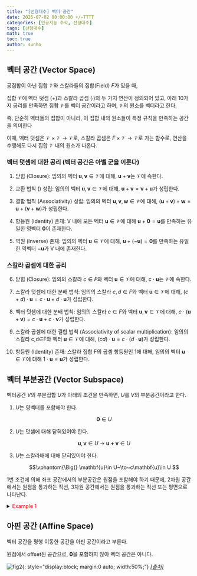 ```yaml
---
title: "[선형대수] 벡터 공간"
date: 2025-07-02 00:00:00 +/-TTTT
categories: [인공지능 수학, 선형대수]
tags: [선형대수]
math: true
toc: true
author: sunho
---
```


## 벡터 공간 (Vector Space)

공집합이 아닌 집합 $\mathcal{V}$와 스칼라들의 집합(Field) $F$가 있을 때,

집합 $\mathcal{V}$에 벡터 덧셈 ($+$)과 스칼라 곱셈 ($\cdot$)의 두 가지 연산이 정의되어 있고, 아래 10가지 공리를 만족하면 집합 $\mathcal{V}$를 벡터 공간이라고 하며, $\mathcal{V}$의 원소를 벡터라고 한다.

즉, 단순히 벡터들의 집합이 아니라, 이 집합 내의 원소들이 특정 규칙을 만족하는 공간을 의미한다

이때, 벡터 덧셈은 $\mathcal{V} \times \mathcal{V} \to \mathcal{V}$로, 스칼라 곱셈은 $F \times \mathcal{V} \to \mathcal{V}$로 가는 함수로, 연산을 수행해도 다시 집합 $\mathcal{V}$ 내의 원소가 나온다.

### 벡터 덧셈에 대한 공리 (벡터 공간은 아벨 군을 이룬다)

1. 닫힘 (Closure): 임의의 벡터 $\mathbf{u}, \mathbf{v} \in \mathcal{V}$에 대해, $\mathbf{u} + \mathbf{v}$는 $\mathcal{V}$에 속한다.

2. 교환 법칙 () 성립: 임의의 벡터 $\mathbf{u}, \mathbf{v} \in \mathcal{V}$에 대해, $\mathbf{u} + \mathbf{v} = \mathbf{v} + \mathbf{u}$가 성립한다.

3. 결합 법칙 (Associativity) 성립: 임의의 벡터 $\mathbf{u}, \mathbf{v}, \mathbf{w} \in \mathcal{V}$에 대해, $(\mathbf{u} + \mathbf{v}) + \mathbf{w} = \mathbf{u} + (\mathbf{v} + \mathbf{w})$가 성립한다.

4. 항등원 (Identity) 존재: V 내에 모든 벡터 $\mathbf{u} \in \mathcal{V}$에 대해 $\mathbf{u} + \mathbf{0} = \mathbf{u}$를 만족하는 유일한 영벡터 $\mathbf{0}$이 존재한다.

5. 역원 (Inverse) 존재: 임의의 벡터 $\mathbf{u} \in \mathcal{V}$에 대해, $\mathbf{u} + (-\mathbf{u}) = \mathbf{0}$를 만족하는 유일한 역벡터 $-\mathbf{u}$가 V 내에 존재한다.

### 스칼라 곱셈에 대한 공리

6. 닫힘 (Closure): 임의의 스칼라 $c\in F$와 벡터 $\mathbf{u} \in \mathcal{V}$에 대해, $c \cdot \mathbf{u}$는 $\mathcal{V}$에 속한다.

7. 스칼라 덧셈에 대한 분배 법칙: 임의의 스칼라 $c,d\in F$와 벡터 $\mathbf{u} \in \mathcal{V}$에 대해, $(c+d) \cdot \mathbf{u} = c \cdot \mathbf{u} + d \cdot \mathbf{u}$가 성립한다.

8. 벡터 덧셈에 대한 분배 법칙: 임의의 스칼라 $c\in F$와 벡터 $\mathbf{u}, \mathbf{v} \in \mathcal{V}$에 대해, $c \cdot (\mathbf{u} + \mathbf{v}) = c \cdot \mathbf{u} + c \cdot \mathbf{v}$가 성립한다.

9. 스칼라 곱셈에 대한 결합 법칙 (Associativity of scalar multiplication): 임의의 스칼라 c,d∈F와 벡터 $\mathbf{u} \in \mathcal{V}$에 대해, $(cd) \cdot \mathbf{u} = c \cdot (d \cdot \mathbf{u})$가 성립한다.

10. 항등원 (Identity) 존재: 스칼라 집합 F의 곱셈 항등원인 1에 대해, 임의의 벡터 $\mathbf{u} \in \mathcal{V}$에 대해 $1 \cdot \mathbf{u} = \mathbf{u}$가 성립한다.

## 벡터 부분공간 (Vector Subspace)

벡터공간 $V$의 부분집합 $U$가 아래의 조건을 만족하면, $U$를 $V$의 부분공간이라고 한다.

1. $U$는 영벡터를 포함해야 한다.

	$$
	\mathbf{0}\in U
	$$
2. $U$는 덧셈에 대해 닫혀있어야 한다.

	$$
	\mathbf{u},\mathbf{v}\in U~\to~\mathbf{u+v}\in U
	$$
3. $U$는 스칼라배에 대해 닫혀있어야 한다.

	$$\vphantom{\Big(}
	\mathbf{u}\in U~\to~c\mathbf{u}\in U
	$$

1번 조건에 의해 좌표 공간에서의 부분공간은 원점을 포함해야 하기 때문에, 2차원 공간에서는 원점을 통과하는 직선, 3차원 공간에서는 원점을 통과하는 직선 또는 평면으로 나타난다.

<details>
<summary><font color='#FF0000'>Example 1</font></summary>
<div markdown="1">

![fig1](mlm/2-1.png){: style="display:block; margin:0 auto; width:80%;"}
_출처: Deisenroth, Faisal, & Ong, <i>Mathematics for Machine Learning</i>_

---

**1. 첫 번째 그림**

(2)번, (3)번 조건을 만족하지 못하므로, $\mathbb{R}^2$의 부분공간이 아니다.

예를 들어, 그림에서 축과 만나는 지점의 좌표를 $\pm1$이라고 가정하자.

집합 내에 존재하는 벡터 $\mathbf{u}=(1,0)$와 $\mathbf{v}=(1,1)$에 대해, $\mathbf{u}+\mathbf{v}=(2,1)$ , $2\mathbf{u}=(2,0)$이 되어 해당 집합을 벗어나게 된다.

**2. 두 번째 그림**

(1)번, (2)번, (3)번 조건을 만족하지 못하므로, $\mathbb{R}^2$의 부분공간이 아니다.

예를 들어, 그림의 직선의 방정식이 $y=x+1$이라고 가정하자.

집합 내에 존재하는 벡터 $\mathbf{u}=(0,1)$와 $\mathbf{v}=(-1,0)$에 대해, $\mathbf{u}+\mathbf{v}=(-1,1)$ , $2\mathbf{u}=(0,2)$가 되어 해당 집합을 벗어나게 된다.

**3. 세 번째 그림**

(2)번 조건을 만족하지 못하므로, $\mathbb{R}^2$의 부분공간이 아니다.

예를 들어, 그림의 두 직선의 방정식이 각각 $y=2x$ , $y=\frac{1}{2}x$라고 가정하자.

집합 내에 존재하는 벡터 $\mathbf{u}=(4,2)$와 $\mathbf{v}=(-2,-4)$에 대해, $\mathbf{u}+\mathbf{v}=(2,-2)$가 되어 해당 집합을 벗어나게 된다.

**4. 네 번째 그림**

모든 조건을 다 만족하므로, $\mathbb{R}^2$의 부분공간이다.

---

</div>
</details>

## 아핀 공간 (Affine Space)

벡터 공간을 평행 이동한 공간을 아핀 공간이라고 부른다.

원점에서 offset된 공간으로, $\mathbf0$을 포함하지 않아 벡터 공간은 아니다.

![fig2](mlm/2-2.png){: style="display:block; margin:0 auto; width:50%;"}
_[[출처]](https://en.wikipedia.org/wiki/Affine_space)_
